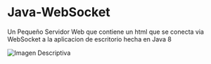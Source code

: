 # Java-WebSocket
Un Pequeño Servidor Web que contiene un html que se conecta via WebSocket a la aplicacion de escritorio hecha en Java 8

![Imagen Descriptiva](https://raw.githubusercontent.com/RicardoValladares/Java-WebSocket/main/Funcionando.png)
